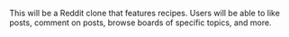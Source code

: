 This will be a Reddit clone that features recipes. Users will be able to like posts, comment on posts, browse boards of specific topics, and more.  